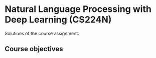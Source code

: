 # Natural Language Processing with Deep Learning (CS224N)
Solutions of the course assignment.

## Course objectives
